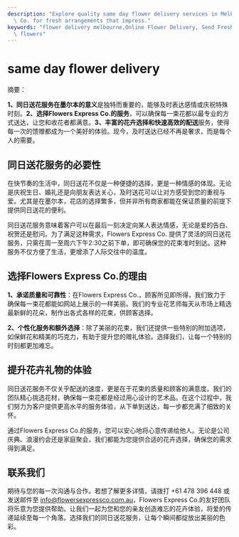 ```yaml
---
description: "Explore quality same day flower delivery services in Melbourne with Flowers Express\
  \ Co. for fresh arrangements that impress."
keywords: "flower delivery melbourne,Online Flower Delivery, Send Fresh Flowers in Melbourne,melbourne\
  \ flowers"
---
```

# same day flower delivery

摘要：

**1、同日送花服务在墨尔本的意义**是独特而重要的，能够及时表达感情或庆祝特殊时刻。**2、选择Flowers Express Co.的服务**，可以确保每一束花都以最专业的方式送达，让您和收花者都满意。**3、丰富的花卉选择和快速高效的配送**服务，使得每一次的馈赠都成为一个美好的体验。现今，及时送达已经不再是奢求，而是每个人的需要。

## 同日送花服务的必要性

在快节奏的生活中，同日送花不仅是一种便捷的选择，更是一种情感的体现。无论是庆祝生日、婚礼还是向朋友表达关心，及时送花可以让对方感受到您的重视与爱。尤其是在墨尔本，花店的选择繁多，但并非所有商家都能在保证质量的前提下提供同日送花的便利。

同日送花服务意味着客户可以在最后一刻决定向某人表达情感，无论是爱的告白、祝贺还是慰问。为了满足这种需求，Flowers Express Co. 提供了灵活的同日送花服务，只需在周一至周六下午2:30之前下单，即可确保您的花束准时到达。这种服务不仅方便了生活，更增添了人际交往中的温度。

## 选择Flowers Express Co.的理由

**1、承诺质量和可靠性**：在Flowers Express Co.，顾客所见即所得，我们致力于确保每一束花都能如网站上展示的一样美丽。我们的专业花艺师每天从市场上精选最新鲜的花朵，制作出各式各样的花束，供顾客选择。

**2、个性化服务和额外选择**：除了美丽的花束，我们还提供一些特别的附加选项，如保鲜花和精美的巧克力，有助于提升您的赠礼体验。选择我们，让每一个特别的时刻都更加难忘。

## 提升花卉礼物的体验

同日送花服务不仅关乎配送的速度，更是在于花束的质量和顾客的满意度。我们的团队精心挑选花材，确保每一束花都是经过用心设计的艺术品。在这个过程中，我们努力为客户提供更高水平的服务体验，从下单到送达，每一步都充满了细致的关怀。

通过Flowers Express Co.的服务，您可以安心地将心意传递给他人。无论是公司庆典、浪漫约会还是家庭聚会，我们都能为您提供合适的花卉选择，确保您的需求得到满足。

## 联系我们

期待与您的每一次沟通与合作。若想了解更多详情，请拨打 +61 478 396 448 或发送邮件至 info@flowersexpressco.com.au，Flowers Express Co.的友好团队将乐意为您提供帮助。让我们一起为您和您的亲友创造难忘的花卉体验，将爱的传递延续至每一个角落。选择我们的同日送花服务，让每个瞬间都绽放出美丽的色彩。
